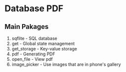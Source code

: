 # Database PDF


## Main Pakages 
1. sqflite - SQL database
2. get - Global state management
3. get_storage - Key-value storage
4. pdf - Generating PDF
5. open_file - View pdf
6. image_picker - Use images that are in phone's gallery
